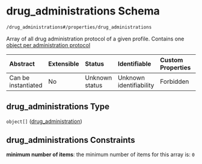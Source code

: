 # drug\_administrations Schema

```txt
/drug_administrations#/properties/drug_administrations
```

Array of all drug administration protocol of a given profile. Contains one [object per administration protocol](./drug_administrations-drug_administration.md)

| Abstract            | Extensible | Status         | Identifiable            | Custom Properties | Additional Properties | Access Restrictions | Defined In                                                                       |
| :------------------ | :--------- | :------------- | :---------------------- | :---------------- | :-------------------- | :------------------ | :------------------------------------------------------------------------------- |
| Can be instantiated | No         | Unknown status | Unknown identifiability | Forbidden         | Allowed               | none                | [\_profile.schema.json\*](../../out/_profile.schema.json "open original schema") |

## drug\_administrations Type

`object[]` ([drug\_administration](drug_administrations-drug_administration.md))

## drug\_administrations Constraints

**minimum number of items**: the minimum number of items for this array is: `0`

